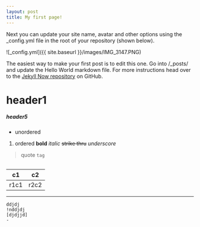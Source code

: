 ```yaml
---
layout: post
title: My first page!
---
```


Next you can update your site name, avatar and other options using the _config.yml file in the root of your repository (shown below).

![_config.yml]({{ site.baseurl }}/images/IMG_3147.PNG)


The easiest way to make your first post is to edit this one. Go into /_posts/ and update the Hello World markdown file. For more instructions head over to the [Jekyll Now repository](https://github.com/barryclark/jekyll-now) on GitHub.

# header1
##### header5
* unordered 
1. ordered
**bold**
*italic*
~~strike thru~~
_underscore_
[](http://link.com)
> quote
`tag`

```tag box
```

|  c1  | c2   |
| --- | --- |
| r1c1   |   r2c2 |


-------
    ddjdj
    !nddjdj
    [djdjjd]
    -
    
